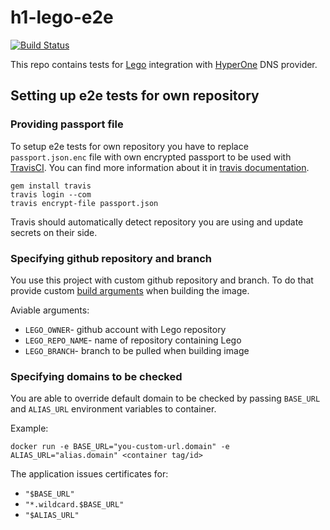 # h1-lego-e2e

[![Build Status](https://travis-ci.com/hyperonecom/h1-lego-e2e.svg?branch=master)](https://travis-ci.com/hyperonecom/h1-lego-e2e)

This repo contains tests for [Lego](https://github.com/go-acme/lego) integration
with [HyperOne](https://www.hyperone.com/) DNS provider.

## Setting up e2e tests for own repository

### Providing passport file

To setup e2e tests for own repository you have to replace `passport.json.enc` file
with own encrypted passport to be used with [TravisCI](https://travis-ci.com).
You can find more information about it in [travis documentation](https://docs.travis-ci.com/user/encrypting-files/).

```shell
gem install travis
travis login --com
travis encrypt-file passport.json
```

Travis should automatically detect repository you are using and update secrets on their side.

### Specifying github repository and branch

You use this project with custom github repository and branch.
To do that provide custom [build arguments](https://docs.docker.com/engine/reference/commandline/build/#options)
when building the image.

Aviable arguments:

- `LEGO_OWNER`- github account with Lego repository
- `LEGO_REPO_NAME`- name of repository containing Lego
- `LEGO_BRANCH`- branch to be pulled when building image

### Specifying domains to be checked

You are able to override default domain to be checked by passing
`BASE_URL` and `ALIAS_URL` environment variables to container.

Example:

```shell
docker run -e BASE_URL="you-custom-url.domain" -e ALIAS_URL="alias.domain" <container tag/id>
```

The application issues certificates for:

- `"$BASE_URL"`
- `"*.wildcard.$BASE_URL"`
- `"$ALIAS_URL"`
